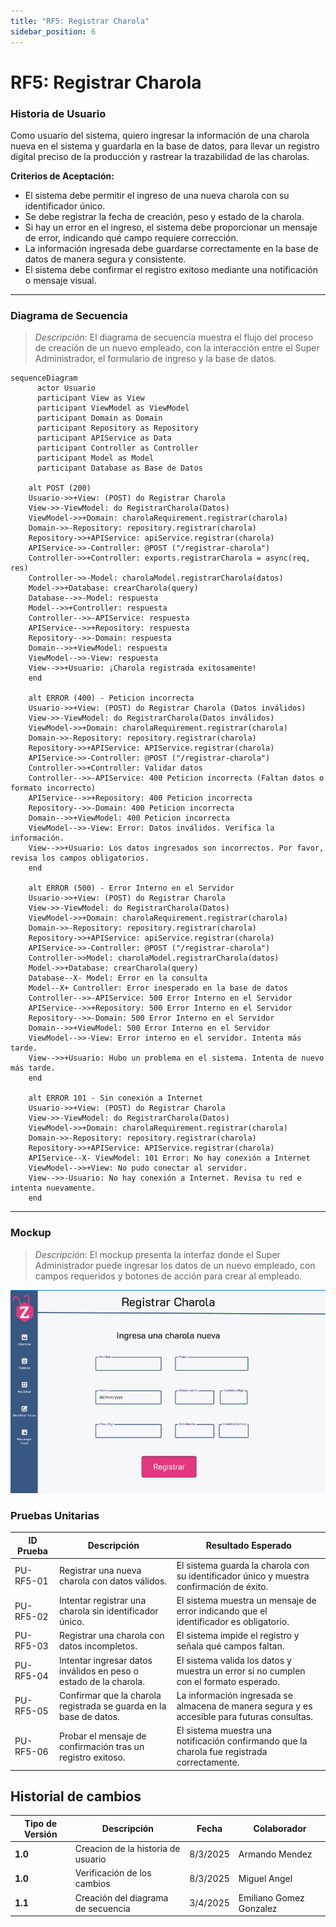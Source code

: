 ```yaml
---
title: "RF5: Registrar Charola"
sidebar_position: 6
---
```


# RF5: Registrar Charola

### Historia de Usuario

Como usuario del sistema, quiero ingresar la información de una charola nueva en el sistema y guardarla en la base de datos, para llevar un registro digital preciso de la producción y rastrear la trazabilidad de las charolas.

**Criterios de Aceptación:**

- El sistema debe permitir el ingreso de una nueva charola con su identificador único.
- Se debe registrar la fecha de creación, peso y estado de la charola.
- Si hay un error en el ingreso, el sistema debe proporcionar un mensaje de error, indicando qué campo requiere corrección.
- La información ingresada debe guardarse correctamente en la base de datos de manera segura y consistente.
- El sistema debe confirmar el registro exitoso mediante una notificación o mensaje visual.

---

### Diagrama de Secuencia

> _Descripción_: El diagrama de secuencia muestra el flujo del proceso de creación de un nuevo empleado, con la interacción entre el Super Administrador, el formulario de ingreso y la base de datos.

```mermaid
sequenceDiagram
      actor Usuario
      participant View as View
      participant ViewModel as ViewModel
      participant Domain as Domain
      participant Repository as Repository
      participant APIService as Data
      participant Controller as Controller
      participant Model as Model
      participant Database as Base de Datos

    alt POST (200)
    Usuario->>+View: (POST) do Registrar Charola
    View->>-ViewModel: do RegistrarCharola(Datos)
    ViewModel->>+Domain: charolaRequirement.registrar(charola)
    Domain->>-Repository: repository.registrar(charola)
    Repository->>+APIService: apiService.registrar(charola)
    APIService->>-Controller: @POST ("/registrar-charola")
    Controller->>+Controller: exports.registrarCharola = async(req, res)
    Controller->>-Model: charolaModel.registrarCharola(datos)
    Model->>+Database: crearCharola(query)
    Database-->>-Model: respuesta
    Model-->>+Controller: respuesta
    Controller-->>-APIService: respuesta
    APIService-->>+Repository: respuesta
    Repository-->>-Domain: respuesta
    Domain-->>+ViewModel: respuesta
    ViewModel-->>-View: respuesta
    View-->>+Usuario: ¡Charola registrada exitosamente!
    end

    alt ERROR (400) - Peticion incorrecta
    Usuario->>+View: (POST) do Registrar Charola (Datos inválidos)
    View->>-ViewModel: do RegistrarCharola(Datos inválidos)
    ViewModel->>+Domain: charolaRequirement.registrar(charola)
    Domain->>-Repository: repository.registrar(charola)
    Repository->>+APIService: APIService.registrar(charola)
    APIService->>-Controller: @POST ("/registrar-charola")
    Controller->>+Controller: Validar datos
    Controller-->>-APIService: 400 Peticion incorrecta (Faltan datos o formato incorrecto)
    APIService-->>+Repository: 400 Peticion incorrecta
    Repository-->>-Domain: 400 Peticion incorrecta
    Domain-->>+ViewModel: 400 Peticion incorrecta
    ViewModel-->>-View: Error: Datos inválidos. Verifica la información.
    View-->>+Usuario: Los datos ingresados son incorrectos. Por favor, revisa los campos obligatorios.
    end

    alt ERROR (500) - Error Interno en el Servidor
    Usuario->>+View: (POST) do Registrar Charola
    View->>-ViewModel: do RegistrarCharola(Datos)
    ViewModel->>+Domain: charolaRequirement.registrar(charola)
    Domain->>-Repository: repository.registrar(charola)
    Repository->>+APIService: apiService.registrar(charola)
    APIService->>-Controller: @POST ("/registrar-charola")
    Controller->>Model: charolaModel.registrarCharola(datos)
    Model->>+Database: crearCharola(query)
    Database--X- Model: Error en la consulta
    Model--X+ Controller: Error inesperado en la base de datos
    Controller-->>-APIService: 500 Error Interno en el Servidor
    APIService-->>+Repository: 500 Error Interno en el Servidor
    Repository-->>-Domain: 500 Error Interno en el Servidor
    Domain-->>+ViewModel: 500 Error Interno en el Servidor
    ViewModel-->>-View: Error interno en el servidor. Intenta más tarde.
    View-->>+Usuario: Hubo un problema en el sistema. Intenta de nuevo más tarde.
    end

    alt ERROR 101 - Sin conexión a Internet
    Usuario->>+View: (POST) do Registrar Charola
    View->>-ViewModel: do RegistrarCharola(Datos)
    ViewModel->>+Domain: charolaRequirement.registrar(charola)
    Domain->>-Repository: repository.registrar(charola)
    Repository->>+APIService: APIService.registrar(charola)
    APIService--X- ViewModel: 101 Error: No hay conexión a Internet
    ViewModel-->>+View: No pudo conectar al servidor.
    View-->>-Usuario: No hay conexión a Internet. Revisa tu red e intenta nuevamente.
    end

```

---

### Mockup

> _Descripción_: El mockup presenta la interfaz donde el Super Administrador puede ingresar los datos de un nuevo empleado, con campos requeridos y botones de acción para crear al empleado.

![Mockup: Registrar Charola](image.png)

### Pruebas Unitarias

| ID Prueba | Descripción                                                        | Resultado Esperado                                                                           |
| --------- | ------------------------------------------------------------------ | -------------------------------------------------------------------------------------------- |
| PU-RF5-01 | Registrar una nueva charola con datos válidos.                     | El sistema guarda la charola con su identificador único y muestra confirmación de éxito.     |
| PU-RF5-02 | Intentar registrar una charola sin identificador único.            | El sistema muestra un mensaje de error indicando que el identificador es obligatorio.        |
| PU-RF5-03 | Registrar una charola con datos incompletos.                       | El sistema impide el registro y señala qué campos faltan.                                    |
| PU-RF5-04 | Intentar ingresar datos inválidos en peso o estado de la charola.  | El sistema valida los datos y muestra un error si no cumplen con el formato esperado.        |
| PU-RF5-05 | Confirmar que la charola registrada se guarda en la base de datos. | La información ingresada se almacena de manera segura y es accesible para futuras consultas. |
| PU-RF5-06 | Probar el mensaje de confirmación tras un registro exitoso.        | El sistema muestra una notificación confirmando que la charola fue registrada correctamente. |

## Historial de cambios

| **Tipo de Versión** | **Descripción**                    | **Fecha** | **Colaborador**         |
| ------------------- | ---------------------------------- | --------- | ----------------------- |
| **1.0**             | Creacion de la historia de usuario | 8/3/2025  | Armando Mendez          |
| **1.0**             | Verificación de los cambios        | 8/3/2025  | Miguel Angel            |
| **1.1**             | Creación del diagrama de secuencia | 3/4/2025  | Emiliano Gomez Gonzalez |
